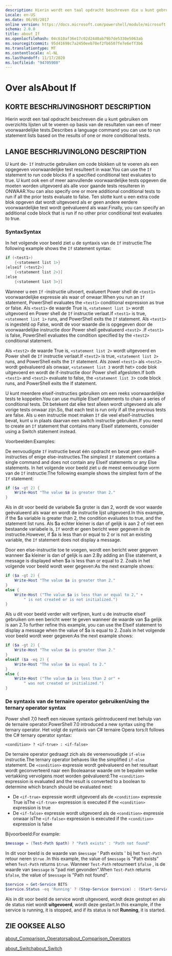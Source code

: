```yaml
---
description: Hierin wordt een taal opdracht beschreven die u kunt gebruiken om overzichts lijsten uit te voeren op basis van de resultaten van een of meer voorwaardelijke tests.
Locale: en-US
ms.date: 06/09/2017
online version: https://docs.microsoft.com/powershell/module/microsoft.powershell.core/about/about_if?view=powershell-7.2&WT.mc_id=ps-gethelp
schema: 2.0.0
title: about_If
ms.openlocfilehash: 04c610af36e17c02d2440ab79b7de5330e5063ab
ms.sourcegitcommit: 95d41698c7a2450eeb70ef2fb6507fe7e6eff3b6
ms.translationtype: MT
ms.contentlocale: nl-NL
ms.lasthandoff: 11/17/2020
ms.locfileid: "94705908"
---
```

# <a name="about-if"></a><span data-ttu-id="d245d-103">Over als</span><span class="sxs-lookup"><span data-stu-id="d245d-103">About If</span></span>

## <a name="short-description"></a><span data-ttu-id="d245d-104">KORTE BESCHRIJVING</span><span class="sxs-lookup"><span data-stu-id="d245d-104">SHORT DESCRIPTION</span></span>
<span data-ttu-id="d245d-105">Hierin wordt een taal opdracht beschreven die u kunt gebruiken om overzichts lijsten uit te voeren op basis van de resultaten van een of meer voorwaardelijke tests.</span><span class="sxs-lookup"><span data-stu-id="d245d-105">Describes a language command you can use to run statement lists based on the results of one or more conditional tests.</span></span>

## <a name="long-description"></a><span data-ttu-id="d245d-106">LANGE BESCHRIJVING</span><span class="sxs-lookup"><span data-stu-id="d245d-106">LONG DESCRIPTION</span></span>

<span data-ttu-id="d245d-107">U kunt de- `If` instructie gebruiken om code blokken uit te voeren als een opgegeven voorwaardelijke test resulteert in waar.</span><span class="sxs-lookup"><span data-stu-id="d245d-107">You can use the `If` statement to run code blocks if a specified conditional test evaluates to true.</span></span> <span data-ttu-id="d245d-108">U kunt ook een of meer aanvullende voorwaardelijke tests opgeven die moeten worden uitgevoerd als alle voor gaande tests resulteren in ONWAAR.</span><span class="sxs-lookup"><span data-stu-id="d245d-108">You can also specify one or more additional conditional tests to run if all the prior tests evaluate to false.</span></span> <span data-ttu-id="d245d-109">Ten slotte kunt u een extra code blok opgeven dat wordt uitgevoerd als er geen andere eerdere voorwaardelijke test wordt geëvalueerd als waar.</span><span class="sxs-lookup"><span data-stu-id="d245d-109">Finally, you can specify an additional code block that is run if no other prior conditional test evaluates to true.</span></span>

### <a name="syntax"></a><span data-ttu-id="d245d-110">Syntax</span><span class="sxs-lookup"><span data-stu-id="d245d-110">Syntax</span></span>

<span data-ttu-id="d245d-111">In het volgende voor beeld ziet u de syntaxis van de `If` instructie:</span><span class="sxs-lookup"><span data-stu-id="d245d-111">The following example shows the `If` statement syntax:</span></span>

```powershell
if (<test1>)
    {<statement list 1>}
[elseif (<test2>)
    {<statement list 2>}]
[else
    {<statement list 3>}]
```

<span data-ttu-id="d245d-112">Wanneer u een `If` -instructie uitvoert, evalueert Power shell de `<test1>` voorwaardelijke expressie als waar of onwaar.</span><span class="sxs-lookup"><span data-stu-id="d245d-112">When you run an `If` statement, PowerShell evaluates the `<test1>` conditional expression as true or false.</span></span> <span data-ttu-id="d245d-113">Als `<test1>` de waarde True is, `<statement list 1>` wordt uitgevoerd en Power shell de `If` instructie verlaat.</span><span class="sxs-lookup"><span data-stu-id="d245d-113">If `<test1>` is true, `<statement list 1>` runs, and PowerShell exits the `If` statement.</span></span> <span data-ttu-id="d245d-114">Als `<test1>` is ingesteld op False, wordt de voor waarde die is opgegeven door de voorwaardelijke instructie door Power shell geëvalueerd `<test2>` .</span><span class="sxs-lookup"><span data-stu-id="d245d-114">If `<test1>` is false, PowerShell evaluates the condition specified by the `<test2>` conditional statement.</span></span>

<span data-ttu-id="d245d-115">Als `<test2>` de waarde True is, `<statement list 2>` wordt uitgevoerd en Power shell de `If` instructie verlaat.</span><span class="sxs-lookup"><span data-stu-id="d245d-115">If `<test2>` is true, `<statement list 2>` runs, and PowerShell exits the `If` statement.</span></span> <span data-ttu-id="d245d-116">Als zowel `<test1>` als `<test2>` wordt geëvalueerd als onwaar, `<statement list 3` wordt het> code blok uitgevoerd en wordt de if-instructie door Power shell afgesloten.</span><span class="sxs-lookup"><span data-stu-id="d245d-116">If both `<test1>` and `<test2>` evaluate to false, the `<statement list 3`> code block runs, and PowerShell exits the If statement.</span></span>

<span data-ttu-id="d245d-117">U kunt meerdere elseif-instructies gebruiken om een reeks voorwaardelijke tests te koppelen.</span><span class="sxs-lookup"><span data-stu-id="d245d-117">You can use multiple Elseif statements to chain a series of conditional tests.</span></span> <span data-ttu-id="d245d-118">Dit betekent dat elke test alleen wordt uitgevoerd als alle vorige tests onwaar zijn.</span><span class="sxs-lookup"><span data-stu-id="d245d-118">So, that each test is run only if all the previous tests are false.</span></span>
<span data-ttu-id="d245d-119">Als u een instructie moet maken `If` die veel elseif-instructies bevat, kunt u in plaats daarvan een switch instructie gebruiken.</span><span class="sxs-lookup"><span data-stu-id="d245d-119">If you need to create an `If` statement that contains many Elseif statements, consider using a Switch statement instead.</span></span>

<span data-ttu-id="d245d-120">Voorbeelden:</span><span class="sxs-lookup"><span data-stu-id="d245d-120">Examples:</span></span>

<span data-ttu-id="d245d-121">De eenvoudigste `If` instructie bevat één opdracht en bevat geen elseif-instructies of enige else-instructies.</span><span class="sxs-lookup"><span data-stu-id="d245d-121">The simplest `If` statement contains a single command and does not contain any Elseif statements or any Else statements.</span></span> <span data-ttu-id="d245d-122">In het volgende voor beeld ziet u de meest eenvoudige vorm van de `If` instructie:</span><span class="sxs-lookup"><span data-stu-id="d245d-122">The following example shows the simplest form of the `If` statement:</span></span>

```powershell
if ($a -gt 2) {
    Write-Host "The value $a is greater than 2."
}
```

<span data-ttu-id="d245d-123">Als in dit voor beeld de variabele $a groter is dan 2, wordt de voor waarde geëvalueerd als waar en wordt de instructie lijst uitgevoerd.</span><span class="sxs-lookup"><span data-stu-id="d245d-123">In this example, if the $a variable is greater than 2, the condition evaluates to true, and the statement list runs.</span></span> <span data-ttu-id="d245d-124">Als $a echter kleiner is dan of gelijk is aan 2 of niet een bestaande variabele is, `If` wordt er geen bericht weer gegeven in de instructie.</span><span class="sxs-lookup"><span data-stu-id="d245d-124">However, if $a is less than or equal to 2 or is not an existing variable, the `If` statement does not display a message.</span></span>

<span data-ttu-id="d245d-125">Door een else-instructie toe te voegen, wordt een bericht weer gegeven wanneer $a kleiner is dan of gelijk is aan 2.</span><span class="sxs-lookup"><span data-stu-id="d245d-125">By adding an Else statement, a message is displayed when $a is less than or equal to 2.</span></span> <span data-ttu-id="d245d-126">Zoals in het volgende voor beeld wordt weer gegeven:</span><span class="sxs-lookup"><span data-stu-id="d245d-126">As the next example shows:</span></span>

```powershell
if ($a -gt 2) {
    Write-Host "The value $a is greater than 2."
}
else {
    Write-Host ("The value $a is less than or equal to 2," +
        " is not created or is not initialized.")
}
```

<span data-ttu-id="d245d-127">Als u dit voor beeld verder wilt verfijnen, kunt u de instructie elseif gebruiken om een bericht weer te geven wanneer de waarde van $a gelijk is aan 2.</span><span class="sxs-lookup"><span data-stu-id="d245d-127">To further refine this example, you can use the Elseif statement to display a message when the value of $a is equal to 2.</span></span> <span data-ttu-id="d245d-128">Zoals in het volgende voor beeld wordt weer gegeven:</span><span class="sxs-lookup"><span data-stu-id="d245d-128">As the next example shows:</span></span>

```powershell
if ($a -gt 2) {
    Write-Host "The value $a is greater than 2."
}
elseif ($a -eq 2) {
    Write-Host "The value $a is equal to 2."
}
else {
    Write-Host ("The value $a is less than 2 or" +
        " was not created or initialized.")
}
```

### <a name="using-the-ternary-operator-syntax"></a><span data-ttu-id="d245d-129">De syntaxis van de ternaire operator gebruiken</span><span class="sxs-lookup"><span data-stu-id="d245d-129">Using the ternary operator syntax</span></span>

<span data-ttu-id="d245d-130">Power shell 7,0 heeft een nieuwe syntaxis geïntroduceerd met behulp van de ternaire operator.</span><span class="sxs-lookup"><span data-stu-id="d245d-130">PowerShell 7.0 introduced a new syntax using the ternary operator.</span></span> <span data-ttu-id="d245d-131">Het volgt de syntaxis van C# ternaire Opera tors:</span><span class="sxs-lookup"><span data-stu-id="d245d-131">It follows the C# ternary operator syntax:</span></span>

```Syntax
<condition> ? <if-true> : <if-false>
```

<span data-ttu-id="d245d-132">De ternaire operator gedraagt zich als de vereenvoudigde `if-else` instructie.</span><span class="sxs-lookup"><span data-stu-id="d245d-132">The ternary operator behaves like the simplified `if-else` statement.</span></span> <span data-ttu-id="d245d-133">De `<condition>` expressie wordt geëvalueerd en het resultaat wordt geconverteerd naar een Booleaanse waarde om te bepalen welke vertakking vervolgens moet worden geëvalueerd:</span><span class="sxs-lookup"><span data-stu-id="d245d-133">The `<condition>` expression is evaluated and the result is converted to a boolean to determine which branch should be evaluated next:</span></span>

- <span data-ttu-id="d245d-134">De `<if-true>` expressie wordt uitgevoerd als de `<condition>` expressie True is</span><span class="sxs-lookup"><span data-stu-id="d245d-134">The `<if-true>` expression is executed if the `<condition>` expression is true</span></span>
- <span data-ttu-id="d245d-135">De `<if-false>` expressie wordt uitgevoerd als de `<condition>` expressie onwaar is</span><span class="sxs-lookup"><span data-stu-id="d245d-135">The `<if-false>` expression is executed if the `<condition>` expression is false</span></span>

<span data-ttu-id="d245d-136">Bijvoorbeeld:</span><span class="sxs-lookup"><span data-stu-id="d245d-136">For example:</span></span>

```powershell
$message = (Test-Path $path) ? "Path exists" : "Path not found"
```

<span data-ttu-id="d245d-137">In dit voor beeld is de waarde van `$message` ' Path exists ' bij het `Test-Path` retour neren `$true` .</span><span class="sxs-lookup"><span data-stu-id="d245d-137">In this example, the value of `$message` is "Path exists" when `Test-Path` returns `$true`.</span></span> <span data-ttu-id="d245d-138">Wanneer `Test-Path` retourneert `$false` , is de waarde van `$message` is "pad niet gevonden".</span><span class="sxs-lookup"><span data-stu-id="d245d-138">When `Test-Path` returns `$false`, the value of `$message` is "Path not found".</span></span>

```powershell
$service = Get-Service BITS
$service.Status -eq 'Running' ? (Stop-Service $service) : (Start-Service $service)
```

<span data-ttu-id="d245d-139">Als in dit voor beeld de service wordt uitgevoerd, wordt deze gestopt en als de status niet wordt **uitgevoerd**, wordt deze gestart.</span><span class="sxs-lookup"><span data-stu-id="d245d-139">In this example, if the service is running, it is stopped, and if its status is not **Running**, it is started.</span></span>

## <a name="see-also"></a><span data-ttu-id="d245d-140">ZIE OOK</span><span class="sxs-lookup"><span data-stu-id="d245d-140">SEE ALSO</span></span>

[<span data-ttu-id="d245d-141">about_Comparison_Operators</span><span class="sxs-lookup"><span data-stu-id="d245d-141">about_Comparison_Operators</span></span>](about_Comparison_Operators.md)

[<span data-ttu-id="d245d-142">about_Switch</span><span class="sxs-lookup"><span data-stu-id="d245d-142">about_Switch</span></span>](about_Switch.md)

